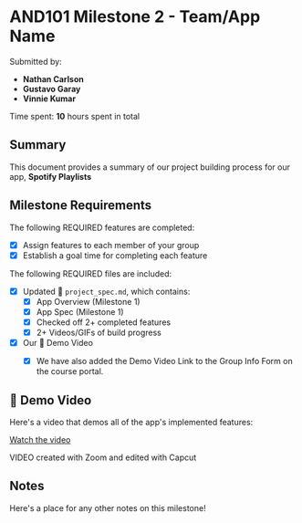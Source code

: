 <!-- (This is a comment) INSTRUCTIONS: Go through this page and fill out any **bolded** entries with their correct values.-->

# AND101 Milestone 2 - **Team/App Name**

Submitted by:
- **Nathan Carlson**
- **Gustavo Garay**
- **Vinnie Kumar**

Time spent: **10** hours spent in total

## Summary

This document provides a summary of our project building process for our app, **Spotify Playlists**

## Milestone Requirements

<!-- Please be sure to change the [ ] to [x] for any features you completed.  If a feature is not checked [x], you might miss the points for that item! -->

The following REQUIRED features are completed:

- [X] Assign features to each member of your group
- [X] Establish a goal time for completing each feature

The following REQUIRED files are included:

- [x] Updated 📄 `project_spec.md`, which contains:
  - [X] App Overview (Milestone 1)
  - [X] App Spec (Milestone 1)
  - [X] Checked off 2+ completed features
  - [X] 2+ Videos/GIFs of build progress

- [x] Our 🎥 Demo Video
  - [x] We have also added the Demo Video Link to the Group Info Form on the course portal.


## 🎥 Demo Video

Here's a video that demos all of the app's implemented features:

[Watch the video](https://www.youtube.com/watch?v=iVezbFtQouc)



VIDEO created with Zoom and edited with Capcut

## Notes

Here's a place for any other notes on this milestone!
